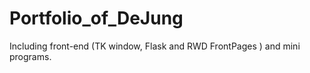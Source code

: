 # Portfolio_of_DeJung
Including front-end (TK window, Flask and RWD FrontPages ) and mini programs.
